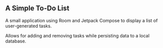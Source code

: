 ## A Simple To-Do List
A small application using Room and Jetpack Compose to display a list of user-generated tasks.

Allows for adding and removing tasks while persisting data to a local database.
